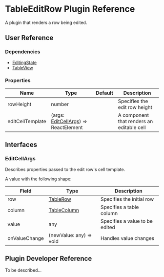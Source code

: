 # TableEditRow Plugin Reference

A plugin that renders a row being edited.

## User Reference

### Dependencies

- [EditingState](editing-state.md)
- [TableView](table-view.md)

### Properties

Name | Type | Default | Description
-----|------|---------|------------
rowHeight | number | | Specifies the edit row height
editCellTemplate | (args: [EditCellArgs](#edit-cell-args)) => ReactElement | | A component that renders an editable cell

## Interfaces

### <a name="edit-cell-args"></a>EditCellArgs

Describes properties passed to the edit row's cell template.

A value with the following shape:

Field | Type | Description
------|------|------------
row | [TableRow](#table-row) | Specifies the initial row
column | [TableColumn](#table-column) | Specifies a table column
value | any | Specifies a value to be edited
onValueChange | (newValue: any) => void | Handles value changes

## Plugin Developer Reference

To be described...
